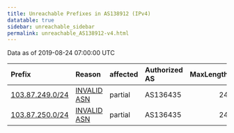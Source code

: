 ```yaml
---
title: Unreachable Prefixes in AS138912 (IPv4)
datatable: true
sidebar: unreachable_sidebar
permalink: unreachable_AS138912-v4.html
---
```


Data as of 2019-08-24 07:00:00 UTC


<div class="datatable-begin"></div>

| Prefix                                                   | Reason                                                                                                  | affected   | Authorized AS   |   MaxLength | Anchor                                       |   unreachable /24s |
|:---------------------------------------------------------|:--------------------------------------------------------------------------------------------------------|:-----------|:----------------|------------:|:---------------------------------------------|-------------------:|
| [103.87.249.0/24](https://stat.ripe.net/103.87.249.0/24) | [INVALID ASN](https://rpki-validator.ripe.net/announcement-preview?asn=AS138912&prefix=103.87.249.0/24) | partial    | AS136435        |          24 | [APNIC](unreachable_APNIC_RPKI_Root-v4.html) |                  1 |
| [103.87.250.0/24](https://stat.ripe.net/103.87.250.0/24) | [INVALID ASN](https://rpki-validator.ripe.net/announcement-preview?asn=AS138912&prefix=103.87.250.0/24) | partial    | AS136435        |          24 | [APNIC](unreachable_APNIC_RPKI_Root-v4.html) |                  1 |

<div class="datatable-end"></div>